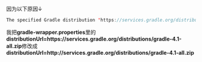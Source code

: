 因为以下原因↓
```java
The specified Gradle distribution 'https://services.gradle.org/distributions/gradle-4.1-all.zip' does not appear to contain a Gradle distribution.
```
我把**gradle-wrapper.properties**里的**distributionUrl=https\://services.gradle.org/distributions/gradle-4.1-all.zip**修改成**distributionUrl=http\://services.gradle.org/distributions/gradle-4.1-all.zip**
